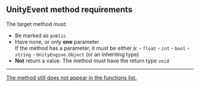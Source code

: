 ## UnityEvent method requirements

The target method must:  
- Be marked as `public`
- Have none, or only **one** parameter  
   If the method has a parameter, it must be either a:
      - `float`
      - `int`
      - `bool`
      - `string`
      - `UnityEngine.Object` (or an inheriting type)
- **Not** return a value. The method must have the return type `void`  

---  

[The method still does not appear in the functions list.](Compile%20Errors.md)